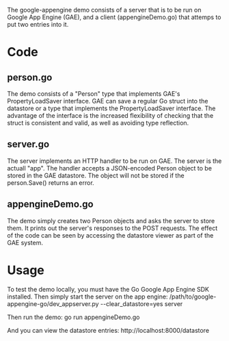 The google-appengine demo consists of a server that is to be run on Google 
App Engine (GAE), and a client (appengineDemo.go) that attemps to put two entries 
into it.

# Code

## person.go
The demo consists of a "Person" type that implements GAE's PropertyLoadSaver
interface. GAE can save a regular Go struct into the datastore or a type that
implements the PropertyLoadSaver interface. The advantage of the interface is
the increased flexibility of checking that the struct is consistent and valid,
as well as avoiding type reflection.

## server.go
The server implements an HTTP handler to be run on GAE. The server is the 
actuall "app". The handler accepts a JSON-encoded Person object to be stored in
the GAE datastore. The object will not be stored if the person.Save() returns
an error.

## appengineDemo.go
The demo simply creates two Person objects and asks the server to store them.
It prints out the server's responses to the POST requests. The effect of the
code can be seen by accessing the datastore viewer as part of the GAE system.

# Usage

To test the demo locally, you must have the Go Google App Engine SDK installed.
Then simply start the server on the app engine:
    /path/to/google-appengine-go/dev_appserver.py --clear_datastore=yes server

Then run the demo:
    go run appengineDemo.go

And you can view the datastore entries:
    http://localhost:8000/datastore
